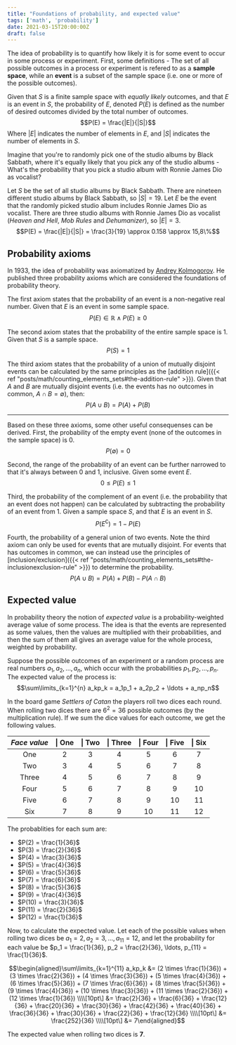 ```yaml
---
title: "Foundations of probability, and expected value"
tags: ['math', 'probability']
date: 2021-03-15T20:00:00Z
draft: false 
---
```

The idea of probability is to quantify how likely it is for some event to occur in some process or experiment. First, some definitions - The set of all possible outcomes in a process or experiment is refered to as a **sample space**, while an **event** is a subset of the sample space (i.e. one or more of the possible outcomes).

Given that $S$ is a finite sample space with *equally likely* outcomes, and that $E$ is an event in $S$, the probability of $E$, denoted $P(E)$ is defined as the number of desired outcomes divided by the total number of outcomes.
$$P(E) = \frac{|E|}{|S|}$$
Where $|E|$ indicates the number of elements in $E$, and $|S|$ indicates the number of elements in $S$.

Imagine that you're to randomly pick one of the studio albums by Black Sabbath, where it's equally likely that you pick any of the studio albums - What's the probability that you pick a studio album with Ronnie James Dio as vocalist?

Let $S$ be the set of all studio albums by Black Sabbath. There are nineteen different studio albums by Black Sabbath, so $|S| = 19$.
Let $E$ be the event that the randomly picked studio album includes Ronnie James Dio as vocalist. There are three studio albums with Ronnie James Dio as vocalist (*Heaven and Hell*, *Mob Rules* and *Dehumanizer*), so $|E| = 3$.
$$P(E) = \frac{|E|}{|S|} = \frac{3}{19} \approx 0.158 \approx 15,8\%$$

## Probability axioms
In 1933, the idea of probability was axiomatized by [Andrey Kolmogorov](https://en.wikipedia.org/wiki/Andrey_Kolmogorov). He published three probability axioms which are considered the foundations of probability theory. 

The first axiom states that the probability of an event is a non-negative real number. Given that $E$ is an event in some sample space.
$$P(E) \in \mathbb{R} \land P(E) \ge 0$$

The second axiom states that the probability of the entire sample space is 1. Given that $S$ is a sample space.
$$P(S) = 1$$

The third axiom states that the probability of a union of mutually disjoint events can be calculated by the same principles as the [addition rule]({{< ref "posts/math/counting_elements_sets#the-addition-rule" >}}). Given that $A$ and $B$ are mutually disjoint events (i.e. the events has no outcomes in common, $A \cap B = \emptyset$), then:
$$P(A \cup B) = P(A) + P(B)$$

---

Based on these three axioms, some other useful consequenses can be derived. First, the probability of the empty event (none of the outcomes in the sample space) is $0$.
$$P(\emptyset) = 0$$

Second, the range of the probability of an event can be further narrowed to that it's always between 0 and 1, inclusive. Given some event $E$.
$$0 \le P(E) \le 1$$

Third, the probability of the complement of an event (i.e. the probability that an event does not happen) can be calculated by subtracting the probability of an event from 1. Given a sample space $S$, and that $E$ is an event in $S$.
$$P(E^\complement) = 1 - P(E)$$

Fourth, the probability of a general union of two events. Note the third axiom can only be used for events that are mutually disjoint. For events that has outcomes in common, we can instead use the principles of [inclusion/exclusion]({{< ref "posts/math/counting_elements_sets#the-inclusionexclusion-rule" >}}) to determine the probability.
$$P(A \cup B) = P(A) + P(B) - P(A \cap B)$$

## Expected value
In probability theory the notion of *expected value* is a probability-weighted average value of some process. The idea is that the events are represented as some values, then the values are multiplied with their probabilities, and then the sum of them all gives an average value for the whole process, weighted by probability.

Suppose the possible outcomes of an experiment or a random process are real numbers $a_1, a_2, \ldots, a_n$, which occur with the probabilities $p_1,p_2, \ldots, p_n$. The expected value of the process is:
$$\sum\limits_{k=1}^{n} a_kp_k = a_1p_1 + a_2p_2 + \ldots + a_np_n$$

In the board game *Settlers of Catan* the players roll two dices each round. When rolling two dices there are $6^2 = 36$ possible outcomes (by the multiplication rule). If we sum the dice values for each outcome, we get the following values.

|*Face value*|  \| One  |  \| Two  | \| Three |  \| Four |  \| Five |  \| Six  |
|:----------:|:--------:|:--------:|:--------:|:--------:|:--------:|:--------:|
| One        | 2     | 3 | 4 | 5 | 6 | 7             |
| Two        | 3     | 4 | 5 | 6 | 7 | 8             |
| Three      | 4     | 5 | 6 | 7 | 8 | 9             |
| Four       | 5     | 6 | 7 | 8 | 9 | 10            |
| Five       | 6     | 7 | 8 | 9 | 10 | 11           |
| Six        | 7     | 8 | 9 | 10 | 11 | 12          |

The probablities for each sum are:
 - $P(2) = \frac{1}{36}$
 - $P(3) = \frac{2}{36}$
 - $P(4) = \frac{3}{36}$
 - $P(5) = \frac{4}{36}$
 - $P(6) = \frac{5}{36}$
 - $P(7) = \frac{6}{36}$
 - $P(8) = \frac{5}{36}$
 - $P(9) = \frac{4}{36}$
 - $P(10) = \frac{3}{36}$
 - $P(11) = \frac{2}{36}$
 - $P(12) = \frac{1}{36}$

Now, to calculate the expected value. Let each of the possible values when rolling two dices be $a_1 = 2, a_2 = 3, \ldots, a_{11} = 12$, and let the probability for each value be $p_1 = \frac{1}{36}, p_2 = \frac{2}{36}, \ldots, p_{11} = \frac{1}{36}$.

$$\begin{aligned}\sum\limits_{k=1}^{11} a_kp_k &= (2 \times \frac{1}{36}) + (3 \times \frac{2}{36}) + (4 \times \frac{3}{36}) + (5 \times \frac{4}{36}) + (6 \times \frac{5}{36}) + (7 \times \frac{6}{36}) + (8 \times \frac{5}{36}) + (9 \times \frac{4}{36}) + (10 \times \frac{3}{36}) + (11 \times \frac{2}{36}) + (12 \times \frac{1}{36}) \\\\[10pt\] &= \frac{2}{36} + \frac{6}{36} + \frac{12}{36} + \frac{20}{36} + \frac{30}{36} + \frac{42}{36} + \frac{40}{36} + \frac{36}{36} + \frac{30}{36} + \frac{22}{36} + \frac{12}{36} \\\\[10pt\] &= \frac{252}{36} \\\\[10pt\] &= 7\end{aligned}$$

The expected value when rolling two dices is **7**.